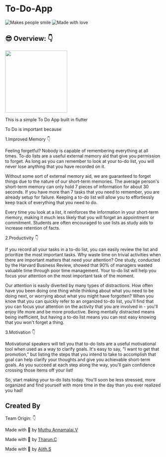 # To-Do-App

![Makes people smile](https://forthebadge.com/images/badges/makes-people-smile.svg)
![Made with love](https://forthebadge.com/images/badges/built-with-love.svg)

## :sunglasses:  Overview: :point_down:

<img src="https://encrypted-tbn0.gstatic.com/images?q=tbn:ANd9GcSsAESBlVVbykFnJlFNcH7WKRHMEYfbaRWZyg&usqp=CAU" height="200px"/> <br>

This is a simple To Do App built in flutter

To Do is important because

1.Improved Memory :point_down:

Feeling forgetful? Nobody is capable of remembering everything at all times. To-do lists are a useful external memory aid that give you permission to forget. As long as you can remember to look at your to-do list, you will never lose anything that you have recorded on it.

Without some sort of external memory aid, we are guaranteed to forget things due to the nature of our short-term memories. The average person's short-term memory can only hold 7 pieces of information for about 30 seconds. If you have more than 7 tasks that you need to remember, you are already setup for failure. Keeping a to-do list will allow you to effortlessly keep track of everything that you need to do.

Every time you look at a list, it reinforces the information in your short-term memory, making it much less likely that you will forget an appointment or commitment. Students are often encouraged to use lists as study aids to increase retention of facts.

2.Productivity :point_down:

If you record all your tasks in a to-do list, you can easily review the list and prioritize the most important tasks. Why waste time on trivial activities when there are important matters that need your attention? One study, conducted by the Harvard Business Review, showed that 90% of managers wasted valuable time through poor time management. Your to-do list will help you focus your attention on the most important task of the moment.

Our attention is easily diverted by many types of distractions. How often have you been doing one thing while thinking about what you need to be doing next, or worrying about what you might have forgotten? When you know that you can quickly refer to an organized to-do list, you'll find that you can focus your attention on the activity that you are involved in - you'll enjoy life more and be more productive. Being mentally distracted means being inefficient, but having a to-do list means you can rest easy knowing that you won't forget a thing.

3.Motivation :point_down:

Motivational speakers will tell you that to-do lists are a useful motivational tool when used as a way to clarify goals. It's easy to say, "I want to get that promotion," but listing the steps that you intend to take to accomplish that goal can help clarify your thoughts and give you achievable short-term goals. As you succeed at each step along the way, you'll gain confidence crossing those items off your list!

So, start making your to-do lists today. You'll soon be less stressed, more organized and find yourself with more time in the day than you ever realized you had!

##  Created By

Team Origin: :point_down:

Made with :handshake: by [Muthu Annamalai.V](https://github.com/muthuannamalai12)

Made with :handshake: by [Tharun.C](https://github.com/tharunc)

Made with :handshake: by [Ajith.S](https://github.com/Ajithtech75)


